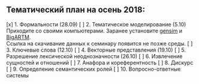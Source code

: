 ## Тематический план на осень 2018:

[x] 1. Формальности (28.09)
[ ] 2. Тематическое моделирование (5.10)  
        Приходите со своими компьютерами. Заранее установите [gensim](https://github.com/RaRe-Technologies/gensim) и [BigARTM](https://github.com/bigartm/bigartm).  
        Ссылка на скачивание данных к семинару появится не позже среды.
[ ] 3. Ключевые слова (12.10)
[ ] 4. Векторные представления (19.10)
[ ] 5. Разрешение лексической неоднозначности (26.10)
[ ] 6. Извлечение сущностей и отношений
[ ] 7. Анафора и кореферентность
[ ] 8. Дискурс
[ ] 9. Определение семантических ролей
[ ] 10. Вопросно-ответные системы
